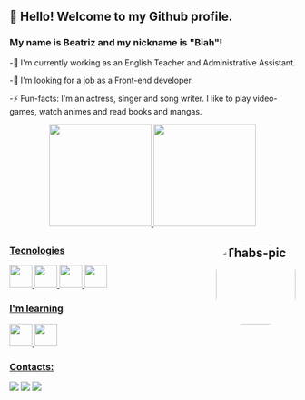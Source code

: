 ## 👋 Hello! Welcome to my Github profile.
### My name is Beatriz and my nickname is "Biah"!

<p>-🔭 I'm currently working as an English Teacher and Administrative Assistant.</p>
<p>-👯 I'm looking for a job as a Front-end developer.</p>
<p>-⚡ Fun-facts: I'm an actress, singer and song writer. I like to play video-games, watch animes and read books and mangas.</p>

<div style="display: flex; justify-content: space-evenly; flex-wrap: nowrap">
<a href="https://github.com/BiahLages">
<img height="180em" src="https://github-readme-stats.vercel.app/api?username=BiahLages&hide=stars&count_private=true&show_icons=true&theme=radical&hide_rank=true&cache_seconds=2000&include_all_commits=true"/>
<img height="180em" src="https://github-readme-stats.vercel.app/api/top-langs/?username=BiahLages&layout=compact&theme=dracula&cache_seconds=2000&langs_count=6"/>
</div>

## <img align="right" alt="Thabs-pic" height="140" style="border-radius:50px;" src="https://cdn.discordapp.com/attachments/899333902588579851/996476927265222837/picasion.com_30ec33f491f69c8dc49d305d01cfef04.gif?width=468&height=468">

### Tecnologies

<div>          
<img src="https://cdn.jsdelivr.net/gh/devicons/devicon/icons/javascript/javascript-plain.svg" width="40" height="40"/>
<img src="https://cdn.jsdelivr.net/gh/devicons/devicon/icons/html5/html5-plain-wordmark.svg" width="40" height="40"/>
<img src="https://cdn.jsdelivr.net/gh/devicons/devicon/icons/css3/css3-plain-wordmark.svg" width="40" height="40"/>
<img src="https://cdn.jsdelivr.net/gh/devicons/devicon/icons/nodejs/nodejs-plain.svg" width="40" height="40"/>          
</div>


### I'm learning

<div>
<img src="https://cdn.jsdelivr.net/gh/devicons/devicon/icons/react/react-original-wordmark.svg" width="40" height="40"/>
<img src="https://cdn.jsdelivr.net/gh/devicons/devicon/icons/git/git-original.svg" width="40" height="40"/>
</div>          
          
 
### Contacts:

<div>
<a href="https://instagram.com/biahlages/" target="_blank"><img src="https://img.shields.io/badge/-Instagram-%23E4405F?style=for-the-badge&logo=instagram&logoColor=white" target="_blank"></a>
<a href = "mailto:biahlages@gmail.com"><img src="https://img.shields.io/badge/Gmail-D14836?style=for-the-badge&logo=gmail&logoColor=white" target="_blank"></a>
<a href="https://www.linkedin.com/in/beatriz-lages/" target="_blank"><img src="https://img.shields.io/badge/-LinkedIn-%230077B5?style=for-the-badge&logo=linkedin&logoColor=white" target="_blank"></a>   
</div>
